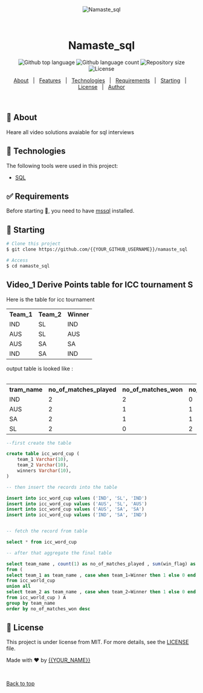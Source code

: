 <div align="center" id="top"> 
  <img src="./.github/app.gif" alt="Namaste_sql" />

  &#xa0;

  <!-- <a href="https://namaste_sql.netlify.app">Demo</a> -->
</div>

<h1 align="center">Namaste_sql</h1>

<p align="center">
  <img alt="Github top language" src="https://img.shields.io/github/languages/top/{{YOUR_GITHUB_USERNAME}}/namaste_sql?color=56BEB8">

  <img alt="Github language count" src="https://img.shields.io/github/languages/count/{{YOUR_GITHUB_USERNAME}}/namaste_sql?color=56BEB8">

  <img alt="Repository size" src="https://img.shields.io/github/repo-size/{{YOUR_GITHUB_USERNAME}}/namaste_sql?color=56BEB8">

  <img alt="License" src="https://img.shields.io/github/license/{{YOUR_GITHUB_USERNAME}}/namaste_sql?color=56BEB8">

  <!-- <img alt="Github issues" src="https://img.shields.io/github/issues/{{YOUR_GITHUB_USERNAME}}/namaste_sql?color=56BEB8" /> -->

  <!-- <img alt="Github forks" src="https://img.shields.io/github/forks/{{YOUR_GITHUB_USERNAME}}/namaste_sql?color=56BEB8" /> -->

  <!-- <img alt="Github stars" src="https://img.shields.io/github/stars/{{YOUR_GITHUB_USERNAME}}/namaste_sql?color=56BEB8" /> -->
</p>

<!-- Status -->

<!-- <h4 align="center"> 
	🚧  Namaste_sql 🚀 Under construction...  🚧
</h4> 

<hr> -->

<p align="center">
  <a href="#dart-about">About</a> &#xa0; | &#xa0; 
  <a href="#sparkles-features">Features</a> &#xa0; | &#xa0;
  <a href="#rocket-technologies">Technologies</a> &#xa0; | &#xa0;
  <a href="#white_check_mark-requirements">Requirements</a> &#xa0; | &#xa0;
  <a href="#checkered_flag-starting">Starting</a> &#xa0; | &#xa0;
  <a href="#memo-license">License</a> &#xa0; | &#xa0;
  <a href="https://github.com/{{YOUR_GITHUB_USERNAME}}" target="_blank">Author</a>
</p>

<br>

## :dart: About ##

Heare all video solutions avaiable for sql interviews

## :rocket: Technologies ##

The following tools were used in this project:

- [SQL](https://www.microsoft.com/en-gb/sql-server/sql-server-2022)

## :white_check_mark: Requirements ##

Before starting :checkered_flag:, you need to have [mssql](https://www.microsoft.com/en-gb/sql-server/sql-server-2022) installed.

## :checkered_flag: Starting ##

```bash
# Clone this project
$ git clone https://github.com/{{YOUR_GITHUB_USERNAME}}/namaste_sql

# Access
$ cd namaste_sql
```
## Video_1 Derive Points table for ICC tournament S

Here is the table for icc tournament

<table> 
<tr> 
<th> Team_1</th>
<th> Team_2</th>
<th> Winner </th>
</tr>
<tr>
<td> IND</td>
<td> SL</td>
<td> IND</td>
</tr>
<tr>
<td> AUS</td>
<td> SL</td>
<td> AUS</td>
</tr>
<tr>
<td> AUS</td>
<td> SA</td>
<td> SA</td>
</tr>
<tr>
<td> IND</td>
<td> SA</td>
<td> IND</td>
</tr>
<table>

output table is looked like :

<table> 
<tr> 
<th>tram_name</th>
<th>no_of_matches_played</th>
<th> no_of_matches_won </th>
<th> no_of_matches_lossed </th>
</tr>
<tr>
<td> IND</td>
<td> 2</td>
<td> 2</td>
<td> 0</td>
</tr>
<tr>
<td> AUS</td>
<td> 2</td>
<td> 1</td>
<td> 1</td>
</tr>
<tr>
<td> SA</td>
<td> 2</td>
<td> 1</td>
<td> 1</td>
</tr>
<tr>
<td> SL</td>
<td> 2</td>
<td> 0</td>
<td> 2</td>
</tr>
<table>


```sql
--first create the table 

create table icc_word_cup (
    team_1 Varchar(10),
    team_2 Varchar(10),
    winners Varchar(10),
)

-- then insert the records into the table

insert into icc_word_cup values ('IND', 'SL', 'IND')
insert into icc_word_cup values ('AUS', 'SL', 'AUS')
insert into icc_word_cup values ('AUS', 'SA', 'SA')
insert into icc_word_cup values ('IND', 'SA', 'IND')


-- fetch the record from table 

select * from icc_word_cup

-- after that aggregate the final table 

select team_name , count(1) as no_of_matches_played , sum(win_flag) as no_of_matches_won , count(1) - sum(win_flag) as no_of_matches_lossed
from (
select team_1 as team_name , case when team_1=Winner then 1 else 0 end as win_flag
from icc_world_cup
union all
select team_2 as team_name , case when team_2=Winner then 1 else 0 end as win_flag
from icc_world_cup ) A
group by team_name
order by no_of_matches_won desc
```

## :memo: License ##

This project is under license from MIT. For more details, see the [LICENSE](LICENSE.md) file.


Made with :heart: by <a href="https://github.com/{{YOUR_GITHUB_USERNAME}}" target="_blank">{{YOUR_NAME}}</a>

&#xa0;

<a href="#top">Back to top</a>
